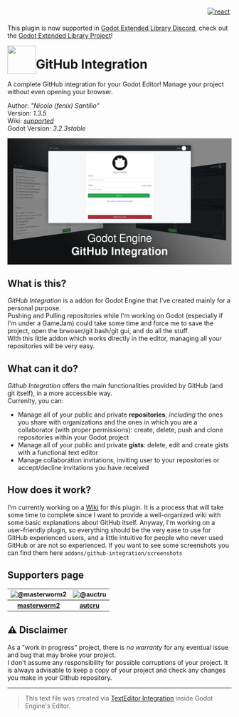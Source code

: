 <p align="right">
<a href="https://discord.gg/KnJGY9S">
  <img src="https://github.com/fenix-hub/ColoredBadges/blob/master/svg/social/discord.svg" alt="react" style="vertical-align:top; margin:6px 4px">
</a>
</p>

This plugin is now supported in [Godot Extended Library Discord](https://discord.gg/JNrcucg), check out the [Godot Extended Library Project](https://github.com/godot-extended-libraries)!

<img src="addons/github-integration/github-logo.png" align="left" width="64" height="64">

# GitHub Integration
A complete GitHub integration for your Godot Editor! Manage your project without even opening your browser.

Author: *"Nicolo (fenix) Santilio"*  
Version: *1.3.5*  
Wiki: *[supported](https://github.com/fenix-hub/godot-engine.github-integration/wiki)*  
Godot Version: *3.2.3stable*  

<img align="center" src="addons/github-integration/screenshots/banner.png">

## What is this?
*GitHub Integration* is a addon for Godot Engine that I've created mainly for a personal purpose.  
Pushing and Pulling repositories while I'm working on Godot (especially if I'm under a GameJam) could take some time and force me to save the project, open the brwoser/git bash/git gui, and do all the stuff.  
With this little addon which works directly in the editor, managing all your repositories will be very easy.  

## What can it do?
*Github Integration* offers the main functionalities provided by GitHub (and git itself), in a more accessible way.  
Currenlty, you can:
- Manage all of your public and private **repositories**, *including* the ones you share with organizations and the ones in which you are a collaborator (with proper permissions): create, delete, push and clone repositories within your Godot project
- Manage all of your public and private **gists**: delete, edit and create gists with a functional text editor
- Manage collaboration invitations, inviting user to your repositories or accept/decline invitations you have received

## How does it work?
I'm currently working on a [Wiki](https://github.com/fenix-hub/godot-engine.github-integration/wiki) for this plugin. It is a process that will take some time to complete since I want to provide a well-organized wiki with some basic explanations about GitHub itself. Anyway, I'm working on a user-friendly plugin, so everything should be the very ease to use for GitHub experienced users, and a little intuitive for people who never used GitHub or are not so experienced.
If you want to see some screenshots you can find them here `addons/github-integration/screenshots`

## Supporters page
<table>
  <tr>
    <th><img src='https://avatars0.githubusercontent.com/u/9788627?s=64&v=4' alt='@masterworm2' width="64"/</th>
    <th><img src='https://avatars0.githubusercontent.com/u/48778172?s=64&v=4' alt='@auctru' width="64"/></th> 
  </tr>
  <tr>
    <th><a href="https://github.com/masterworm2">masterworm2</a></th>
    <th><a href="https://github.com/autcru">autcru</a></th>
  </tr>
</table>

## :warning: Disclaimer  
As a "work in progress" project, there is *no warranty* for any eventual issue and bug that may broke your project.  
I don't assume any responsibility for possible corruptions of your project. It is always advisable to keep a copy of your project and check any changes you make in your Github repository.  

-----------------
> This text file was created via [TextEditor Integration](https://github.com/fenix-hub/godot-engine.text-editor) inside Godot Engine's Editor.




